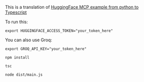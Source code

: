 This is a translation of [HuggingFace MCP example from python to Typescript](https://github.com/philschmid/mcp-openai-gemini-llama-example/blob/master/sqlite_llama_mcp_agent.py)

To run this:

`export HUGGINGFACE_ACCESS_TOKEN="your_token_here"`

You can also use Groq:

`export GROQ_API_KEY="your_token_here"`

`npm install`

`tsc`

`node dist/main.js`


